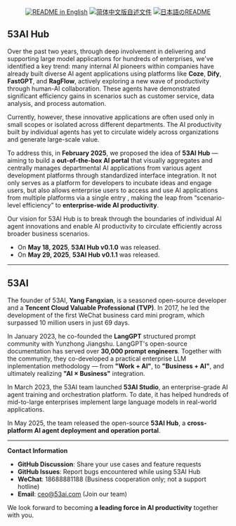 <div align="center">
  <a href="./README.md"><img alt="README in English" src="https://img.shields.io/badge/English-d9d9d9"></a>
  <a href="./README_CN.md"><img alt="简体中文版自述文件" src="https://img.shields.io/badge/简体中文-d9d9d9"></a>
  <a href="./README_JA.md"><img alt="日本語のREADME" src="https://img.shields.io/badge/日本語-d9d9d9"></a>
</div>

## 53AI Hub

Over the past two years, through deep involvement in delivering and supporting large model applications for hundreds of enterprises, we've identified a key trend: many internal AI pioneers within companies have already built diverse AI agent applications using platforms like **Coze**, **Dify**, **FastGPT**, and **RagFlow**, actively exploring a new wave of productivity through human-AI collaboration. These agents have demonstrated significant efficiency gains in scenarios such as customer service, data analysis, and process automation.

Currently, however, these innovative applications are often used only in small scopes or isolated across different departments. The AI productivity built by individual agents has yet to circulate widely across organizations and generate large-scale value.

To address this, in **February 2025**, we proposed the idea of **53AI Hub** — aiming to build a **out-of-the-box AI portal** that visually aggregates and centrally manages departmental AI applications from various agent development platforms through standardized interface integration. It not only serves as a platform for developers to incubate ideas and engage users, but also allows enterprise users to access and use AI applications from multiple platforms via a single entry , making the leap from “scenario-level efficiency” to **enterprise-wide AI productivity**.

Our vision for 53AI Hub is to break through the boundaries of individual AI agent innovations and enable AI productivity to circulate efficiently across broader business scenarios.

* On **May 18, 2025**,  **53AI Hub v0.1.0** was released.
* On **May 29, 2025**,  **53AI Hub v0.1.1** was released.

---

## 53AI

The founder of 53AI, **Yang Fangxian**, is a seasoned open-source developer and a **Tencent Cloud Valuable Professional (TVP)**. In 2017, he led the development of the first WeChat business card mini program, which surpassed 10 million users in just 69 days.

In January 2023, he co-founded the **LangGPT** structured prompt community with Yunzhong Jiangshu. LangGPT's open-source documentation has served over **30,000 prompt engineers**. Together with the community, they co-developed a practical enterprise LLM inplementation methodology — from **"Work + AI"**, to **"Business + AI"**, and ultimately realizing **"AI × Business"** integration.

In March 2023, the 53AI team launched **53AI Studio**, an enterprise-grade AI agent training and orchestration platform. To date, it has helped hundreds of mid-to-large enterprises implement large language models in real-world applications.

In May 2025, the team released the open-source **53AI Hub**, a **cross-platform AI agent deployment and operation portal**.

---

**Contact Information**

* **GitHub Discussion**: Share your use cases and feature requests
* **GitHub Issues**: Report bugs encountered while using 53AI Hub
* **WeChat**: 18688881188 (Business cooperation only; not a support hotline)
* **Email**: [ceo@53ai.com](mailto:ceo@53ai.com) (Join our team)

We look forward to becoming **a leading force in AI productivity**  together with you.
